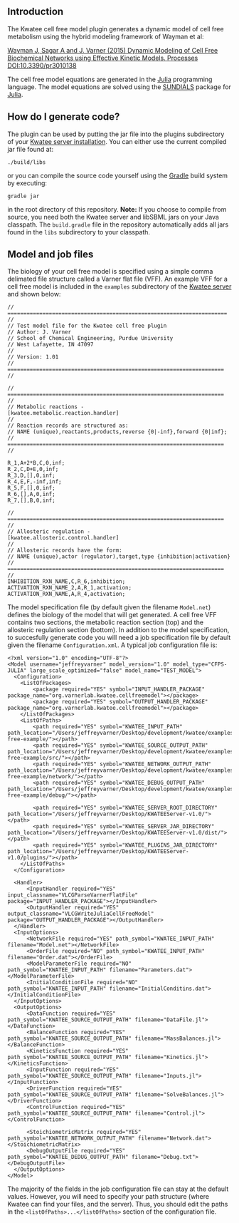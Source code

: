 Introduction
----

The Kwatee cell free model plugin generates a dynamic model of cell free metabolism using the hybrid modeling framework of Wayman et al:

[Wayman J, Sagar A and J. Varner (2015) Dynamic Modeling of Cell Free Biochemical Networks using Effective Kinetic Models. Processes DOI:10.3390/pr3010138](http://www.mdpi.com/2227-9717/3/1/138)

The cell free model equations are generated in the [Julia](http://julialang.org) programming language. The model equations are solved using the [SUNDIALS](https://github.com/JuliaLang/Sundials.jl/blob/master/README.md) package for [Julia](http://julialang.org). 

How do I generate code?
---

The plugin can be used by putting the jar file into the plugins subdirectory of your [Kwatee server installation](https://github.com/varnerlab/KwateeServer). You can either use the current compiled jar file found at: 

~~~
./build/libs
~~~

or you can compile the source code yourself using the [Gradle](http://gradle.org) build system by executing:

~~~
gradle jar
~~~

in the root directory of this repository. __Note:__ If you choose to compile from source, you need both the Kwatee server and libSBML jars on your Java classpath. The `build.gradle` file in the repository automatically adds all jars found in the `libs` subdirectory to your classpath.


Model and job files
----

The biology of your cell free model is specified using a simple comma delimated file structure called a Varner flat file (VFF). An example VFF for a cell free model is included in the `examples` subdirectory of the [Kwatee server](https://github.com/varnerlab/KwateeServer/tree/master/examples/cell-free-example) and shown below:

~~~
// ===================================================================== //
// Test model file for the Kwatee cell free plugin
// Author: J. Varner
// School of Chemical Engineering, Purdue University
// West Lafayette, IN 47097
//
// Version: 1.01
// ==================================================================== //

// ==================================================================== //
// Metabolic reactions -
[kwatee.metabolic.reaction.handler]
//
// Reaction records are structured as:
// NAME (unique),reactants,products,reverse {0|-inf},forward {0|inf};
// ==================================================================== //

R_1,A+2*B,C,0,inf;
R_2,C,D+E,0,inf;
R_3,D,[],0,inf;
R_4,E,F,-inf,inf;
R_5,F,[],0,inf;
R_6,[],A,0,inf;
R_7,[],B,0,inf;

// ==================================================================== //
// Allosteric regulation -
[kwatee.allosteric.control.handler]
//
// Allosteric records have the form:
// NAME (unique),actor (regulator),target,type {inhibition|activation}
// ==================================================================== //
INHIBITION_RXN_NAME,C,R_6,inhibition;
ACTIVATION_RXN_NAME_2,A,R_1,activation;
ACTIVATION_RXN_NAME,A,R_4,activation;
~~~

The model specification file (by default given the filename `Model.net`) defines the biology of the model that will get generated. A cell free VFF contains two sections, the metabolic reaction section (top) and the allosteric regulation section (bottom). In addition to the model specification, to succesfully generate code you will need a job specification file by default given the filename `Configuration.xml`. A typical job configuration file is:

~~~
<?xml version="1.0" encoding="UTF-8"?>
<Model username="jeffreyvarner" model_version="1.0" model_type="CFPS-JULIA" large_scale_optimized="false" model_name="TEST_MODEL">
  <Configuration>
    <ListOfPackages>
        <package required="YES" symbol="INPUT_HANDLER_PACKAGE" package_name="org.varnerlab.kwatee.cellfreemodel"></package>
        <package required="YES" symbol="OUTPUT_HANDLER_PACKAGE" package_name="org.varnerlab.kwatee.cellfreemodel"></package>
    </ListOfPackages>
    <ListOfPaths>
        <path required="YES" symbol="KWATEE_INPUT_PATH" path_location="/Users/jeffreyvarner/Desktop/development/kwatee/examples/cell-free-example/"></path>
        <path required="YES" symbol="KWATEE_SOURCE_OUTPUT_PATH" path_location="/Users/jeffreyvarner/Desktop/development/kwatee/examples/cell-free-example/src/"></path>
        <path required="YES" symbol="KWATEE_NETWORK_OUTPUT_PATH" path_location="/Users/jeffreyvarner/Desktop/development/kwatee/examples/cell-free-example/network/"></path>
        <path required="YES" symbol="KWATEE_DEBUG_OUTPUT_PATH" path_location="/Users/jeffreyvarner/Desktop/development/kwatee/examples/cell-free-example/debug/"></path>

        <path required="YES" symbol="KWATEE_SERVER_ROOT_DIRECTORY" path_location="/Users/jeffreyvarner/Desktop/KWATEEServer-v1.0/"></path>
        <path required="YES" symbol="KWATEE_SERVER_JAR_DIRECTORY" path_location="/Users/jeffreyvarner/Desktop/KWATEEServer-v1.0/dist/"></path>
        <path required="YES" symbol="KWATEE_PLUGINS_JAR_DIRECTORY" path_location="/Users/jeffreyvarner/Desktop/KWATEEServer-v1.0/plugins/"></path>
    </ListOfPaths>
  </Configuration>

  <Handler>
      <InputHandler required="YES" input_classname="VLCGParseVarnerFlatFile" package="INPUT_HANDLER_PACKAGE"></InputHandler>
      <OutputHandler required="YES" output_classname="VLCGWriteJuliaCellFreeModel" package="OUTPUT_HANDLER_PACKAGE"></OutputHandler>
  </Handler>
  <InputOptions>
      <NetworkFile required="YES" path_symbol="KWATEE_INPUT_PATH" filename="Model.net"></NetworkFile>
      <OrderFile required="NO" path_symbol="KWATEE_INPUT_PATH" filename="Order.dat"></OrderFile>
      <ModelParameterFile required="NO" path_symbol="KWATEE_INPUT_PATH" filename="Parameters.dat"></ModelParameterFile>
      <InitialConditionFile required="NO" path_symbol="KWATEE_INPUT_PATH" filename="InitialConditins.dat"></InitialConditionFile>
  </InputOptions>
  <OutputOptions>
      <DataFunction required="YES" path_symbol="KWATEE_SOURCE_OUTPUT_PATH" filename="DataFile.jl"></DataFunction>
      <BalanceFunction required="YES" path_symbol="KWATEE_SOURCE_OUTPUT_PATH" filename="MassBalances.jl"></BalanceFunction>
      <KineticsFunction required="YES" path_symbol="KWATEE_SOURCE_OUTPUT_PATH" filename="Kinetics.jl"></KineticsFunction>
      <InputFunction required="YES" path_symbol="KWATEE_SOURCE_OUTPUT_PATH" filename="Inputs.jl"></InputFunction>
      <DriverFunction required="YES" path_symbol="KWATEE_SOURCE_OUTPUT_PATH" filename="SolveBalances.jl"></DriverFunction>
      <ControlFunction required="YES" path_symbol="KWATEE_SOURCE_OUTPUT_PATH" filename="Control.jl"></ControlFunction>

      <StoichiometricMatrix required="YES" path_symbol="KWATEE_NETWORK_OUTPUT_PATH" filename="Network.dat"></StoichiometricMatrix>
      <DebugOutputFile required="YES" path_symbol="KWATEE_DEDUG_OUTPUT_PATH" filename="Debug.txt"></DebugOutputFile>
  </OutputOptions>
</Model>
~~~

The majority of the fields in the job configuration file can stay at the default values. However, you will need to specify your path structure (where Kwatee can find your files, and the server). Thus, you should edit the paths in the `<listOfPaths>...</listOfPaths>` section of the configuration file.